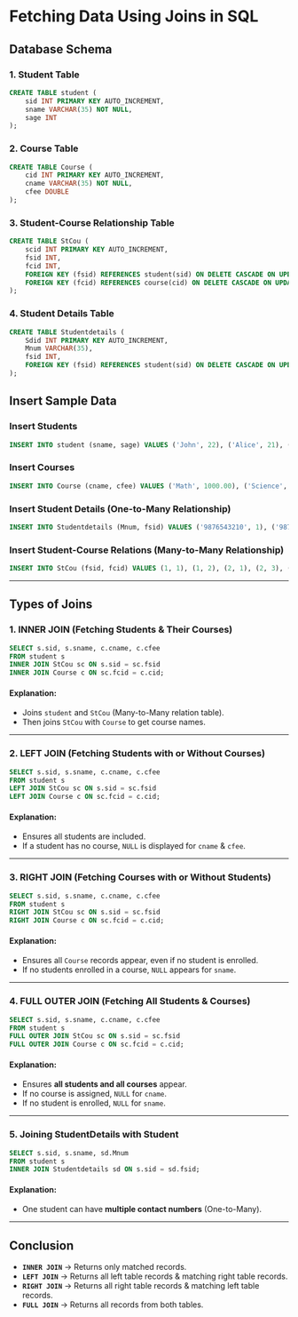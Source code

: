 # Fetching Data Using Joins in SQL

## **Database Schema**

### **1. Student Table**
```sql
CREATE TABLE student (
    sid INT PRIMARY KEY AUTO_INCREMENT,
    sname VARCHAR(35) NOT NULL,
    sage INT
);
```

### **2. Course Table**
```sql
CREATE TABLE Course (
    cid INT PRIMARY KEY AUTO_INCREMENT,
    cname VARCHAR(35) NOT NULL,
    cfee DOUBLE
);
```

### **3. Student-Course Relationship Table**
```sql
CREATE TABLE StCou (
    scid INT PRIMARY KEY AUTO_INCREMENT,
    fsid INT,
    fcid INT,
    FOREIGN KEY (fsid) REFERENCES student(sid) ON DELETE CASCADE ON UPDATE CASCADE,
    FOREIGN KEY (fcid) REFERENCES course(cid) ON DELETE CASCADE ON UPDATE CASCADE
);
```

### **4. Student Details Table**
```sql
CREATE TABLE Studentdetails (
    Sdid INT PRIMARY KEY AUTO_INCREMENT,
    Mnum VARCHAR(35),
    fsid INT,
    FOREIGN KEY (fsid) REFERENCES student(sid) ON DELETE CASCADE ON UPDATE CASCADE
);
```

## **Insert Sample Data**

### **Insert Students**
```sql
INSERT INTO student (sname, sage) VALUES ('John', 22), ('Alice', 21), ('Bob', 23);
```

### **Insert Courses**
```sql
INSERT INTO Course (cname, cfee) VALUES ('Math', 1000.00), ('Science', 1200.00), ('History', 800.00);
```

### **Insert Student Details** (One-to-Many Relationship)
```sql
INSERT INTO Studentdetails (Mnum, fsid) VALUES ('9876543210', 1), ('9876543211', 1), ('9876543212', 2), ('9876543213', 3);
```

### **Insert Student-Course Relations** (Many-to-Many Relationship)
```sql
INSERT INTO StCou (fsid, fcid) VALUES (1, 1), (1, 2), (2, 1), (2, 3), (3, 2), (3, 3);
```

---

## **Types of Joins**

### **1. INNER JOIN (Fetching Students & Their Courses)**
```sql
SELECT s.sid, s.sname, c.cname, c.cfee
FROM student s
INNER JOIN StCou sc ON s.sid = sc.fsid
INNER JOIN Course c ON sc.fcid = c.cid;
```
#### **Explanation:**
- Joins `student` and `StCou` (Many-to-Many relation table).
- Then joins `StCou` with `Course` to get course names.

---

### **2. LEFT JOIN (Fetching Students with or Without Courses)**
```sql
SELECT s.sid, s.sname, c.cname, c.cfee
FROM student s
LEFT JOIN StCou sc ON s.sid = sc.fsid
LEFT JOIN Course c ON sc.fcid = c.cid;
```
#### **Explanation:**
- Ensures all students are included.
- If a student has no course, `NULL` is displayed for `cname` & `cfee`.

---

### **3. RIGHT JOIN (Fetching Courses with or Without Students)**
```sql
SELECT s.sid, s.sname, c.cname, c.cfee
FROM student s
RIGHT JOIN StCou sc ON s.sid = sc.fsid
RIGHT JOIN Course c ON sc.fcid = c.cid;
```
#### **Explanation:**
- Ensures all `Course` records appear, even if no student is enrolled.
- If no students enrolled in a course, `NULL` appears for `sname`.

---

### **4. FULL OUTER JOIN (Fetching All Students & Courses)**
```sql
SELECT s.sid, s.sname, c.cname, c.cfee
FROM student s
FULL OUTER JOIN StCou sc ON s.sid = sc.fsid
FULL OUTER JOIN Course c ON sc.fcid = c.cid;
```
#### **Explanation:**
- Ensures **all students and all courses** appear.
- If no course is assigned, `NULL` for `cname`.
- If no student is enrolled, `NULL` for `sname`.

---

### **5. Joining StudentDetails with Student**
```sql
SELECT s.sid, s.sname, sd.Mnum
FROM student s
INNER JOIN Studentdetails sd ON s.sid = sd.fsid;
```
#### **Explanation:**
- One student can have **multiple contact numbers** (One-to-Many).

---

## **Conclusion**
- **`INNER JOIN`** → Returns only matched records.
- **`LEFT JOIN`** → Returns all left table records & matching right table records.
- **`RIGHT JOIN`** → Returns all right table records & matching left table records.
- **`FULL JOIN`** → Returns all records from both tables.

